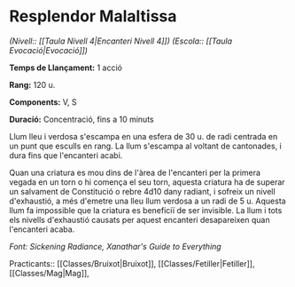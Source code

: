 # Resplendor Malaltissa

*(Nivell:: [[Taula Nivell 4|Encanteri Nivell 4]]) (Escola:: [[Taula Evocació|Evocació]])*

**Temps de Llançament:** 1 acció

**Rang:** 120 u.

**Components:** V, S

**Duració:** Concentració, fins a 10 minuts

Llum lleu i verdosa s'escampa en una esfera de 30 u. de radi centrada en un punt que esculls en rang. La llum s'escampa al voltant de cantonades, i dura fins que l'encanteri acabi.

Quan una criatura es mou dins de l'àrea de l'encanteri per la primera vegada en un torn o hi comença el seu torn, aquesta criatura ha de superar un salvament de Constitució o rebre 4d10 dany radiant, i sofreix un nivell d'exhaustió, a més d'emetre una lleu llum verdosa a un radi de 5 u. Aquesta llum fa impossible que la criatura es beneficiï de ser invisible. La llum i tots els nivells d'exhaustió causats per aquest encanteri desapareixen quan l'encanteri acaba.


*Font: Sickening Radiance, Xanathar's Guide to Everything*



Practicants:: [[Classes/Bruixot|Bruixot]], [[Classes/Fetiller|Fetiller]], [[Classes/Mag|Mag]],